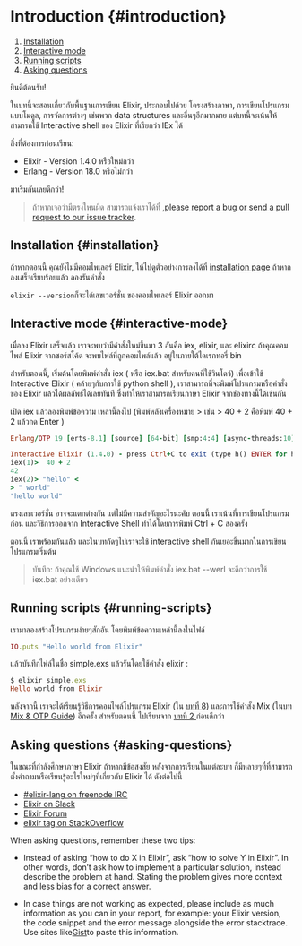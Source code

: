 # 

# Introduction {#introduction}

1. [Installation](#installation)
2. [Interactive mode](#interactive-mode)
3. [Running scripts](#running-scripts)
4. [Asking questions](#asking-questions)

ยินดีต้อนรับ!

ในบทนี้จะสอนเกี่ยวกับพื้นฐานการเขียน Elixir, ประกอบไปด้วย โครงสร้างภาษา, การเขียนโปรแกรมแบบโมดูล, การจัดการต่างๆ เช่นพวก data structures และอื่นๆอีกมากมาย  แต่บทนี้จะเน้นให้สามารถใช้ Interactive shell ของ Elixir ที่เรียกว่า IEx ได้

สิ่งที่ต้องการก่อนเรียน:

* Elixir - Version 1.4.0 หรือใหม่กว่า
* Erlang - Version 18.0 หรือไม่กว่า

มาเริ่มกันเลยดีกว่า!

> ถ้าหากเจอว่ามีตรงใหนผิด สามารถแจ้งเราได้ที่ ,[please report a bug or send a pull request to our issue tracker](https://github.com/elixir-lang/elixir-lang.github.com).

## Installation {#installation}

ถ้าหากตอนนี้ คุณยังไม่มีคอมไพเลอร์ Elixir, ให้ไปดูตัวอย่างการลงได้ที่ [installation page](http://elixir-lang.org/install.html) ถ้าหากลงเสร็จเรียบร้อยแล้ว ลองรันคำสั่ง

`elixir --version`ก็จะได้เลขเวอร์ชั่น ของคอมไพเลอร์ Elixir ออกมา

## Interactive mode {#interactive-mode}

เมื่อลง Elixir เสร็จแล้ว เราจะพบว่ามีคำสั่งใหม่ขึ้นมา 3 อันคือ iex, elixir, และ elixirc ถ้าคุณคอมไพล์ Elixir จากซอร์สโค้ด จะพบไฟล์ที่ถูกคอมไพล์แล้ว อยู่ในภายใต้ไดเรกทอรี่ bin

สำหรับตอนนี้, เริ่มต้นโดยพิมพ์คำสั่ง iex \( หรือ iex.bat สำหรับคนที่ใช้วินโดว์\) เพื่อเข้าใช้ Interactive Elixir \( คล้ายๆกับการใช้ python shell \), เราสามารถที่จะพิมพ์โปรแกรมหรือคำสั่งของ Elixir แล้วได้ผลลัพธ์ได้เลยทันที ซึ่งทำให้เราสามารถเรียนภาษา Elixir จากช่องทางนี้ได้เช่นกัน

เปิด iex แล้วลองพิมพ์ข้อความ เหล่านี้ลงไป \(พิมพ์หลังเครื่องหมาย &gt;  เช่น &gt; 40 + 2  คือพิมพ์ 40 + 2 แล้วกด Enter \)

```ruby
Erlang/OTP 19 [erts-8.1] [source] [64-bit] [smp:4:4] [async-threads:10] [hipe] [kernel-poll:false] [dtrace]

Interactive Elixir (1.4.0) - press Ctrl+C to exit (type h() ENTER for help)
iex(1)>  40 + 2
42
iex(2)> "hello" <
> " world"
"hello world"
```

ตรงเลขเวอร์ชั่น อาจจะแตกต่างกัน แต่ไม่มีความสำคัญอะไรนะคับ ตอนนี้ เราเน้นที่การเขียนโปรแกรมก่อน และวิธีการออกจาก Interactive Shell ทำได้โดยการพิมพ์ Ctrl + C สองครั้ง

ตอนนี้ เราพร้อมกันแล้ว และในบทถัดๆไปเราจะใช้ interactive shell กันเยอะขึ้นมากในการเขียนโปรแกรมเริ่มต้น

> บันทึก: ถ้าคุณใช้ Windows แนะนำให้พิมพ์คำสั่ง iex.bat --werl จะดีกว่าการใช้ iex.bat อย่างเดียว

## Running scripts {#running-scripts}

เรามาลองสร้างโปรแกรมง่ายๆสักอัน โดยพิมพ์ข้อความเหล่านี้ลงในไฟล์

```ruby
IO.puts "Hello world from Elixir"
```

แล้วบันทึกไฟล์ในชื่อ simple.exs แล้วรันโดยใช้คำสั่ง elixir :

```ruby
$ elixir simple.exs
Hello world from Elixir
```

หลังจากนี้ เราจะได้เรียนรู้วิธีการคอมไพล์โปรแกรม Elixir \(ใน  [บทที่ 8](http://elixir-lang.org/getting-started/modules-and-functions.html)\) และการใช้คำสั่ง Mix \(ในบท[ Mix & OTP Guide](http://elixir-lang.org/getting-started/mix-otp/introduction-to-mix.html)\) อีกครั้ง สำหรับตอนนี้ ไปเรียนจาก [บทที่ 2 ](http://elixir-lang.org/getting-started/basic-types.html)ก่อนดีกว่า

## Asking questions {#asking-questions}

ในขณะที่กำลังศึกษาภาษา Elixir ถ้าหากมีข้อสงสัย หลังจากการเรียนในแต่ละบท  ก็มีหลายๆที่ที่สามารถตั้งคำถามหรือเรียนรู้อะไรใหม่ๆที่เกี่ยวกับ Elixir ได้ ดังต่อไปนี้

* [\#elixir-lang on freenode IRC](irc://irc.freenode.net/elixir-lang)
* [Elixir on Slack](https://elixir-slackin.herokuapp.com/)
* [Elixir Forum](http://elixirforum.com/)
* [elixir tag on StackOverflow](https://stackoverflow.com/questions/tagged/elixir)

When asking questions, remember these two tips:

* Instead of asking “how to do X in Elixir”, ask “how to solve Y in Elixir”. In other words, don’t ask how to implement a particular solution, instead describe the problem at hand. Stating the problem gives more context and less bias for a correct answer.

* In case things are not working as expected, please include as much information as you can in your report, for example: your Elixir version, the code snippet and the error message alongside the error stacktrace. Use sites like[Gist](https://gist.github.com/)to paste this information.



